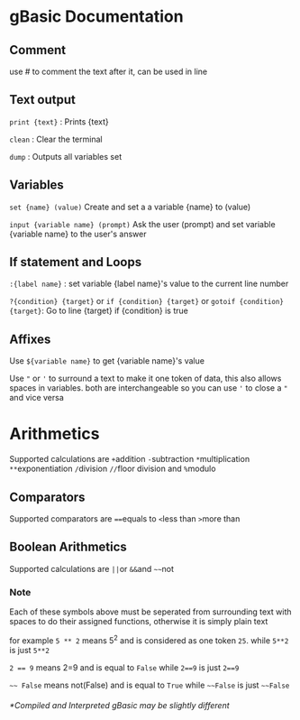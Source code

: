# gBasic Documentation

## Comment
use # to comment the text after it, can be used in line

## Text output
`print {text}` : Prints {text}

`clean` : Clear the terminal

`dump` : Outputs all variables set

## Variables
`set {name} (value)` Create and set a a variable {name} to (value)

`input {variable name} (prompt)` Ask the user (prompt) and set variable {variable name} to the user's answer

## If statement and Loops
`:{label name}` : set variable {label name}'s value to the current line number

`?{condition} {target}` or `if {condition} {target}` or `gotoif {condition} {target}`: Go to line {target} if {condition} is true

## Affixes
Use `${variable name}` to get {variable name}'s value

Use `"` or `'` to surround a text to make it one token of data, this also allows spaces in variables. both are interchangeable so you can use `'` to close a `"` and vice versa

# Arithmetics
Supported calculations are
`+`addition `-`subtraction `*`multiplication `**`exponentiation `/`division `//`floor division and `%`modulo

## Comparators
Supported comparators are
`==`equals to `<`less than `>`more than 

## Boolean Arithmetics
Supported calculations are
`||`or `&&`and `~~`not

### Note
Each of these symbols above must be seperated from surrounding text with spaces to do their assigned functions, otherwise it is simply plain text

for example
`5 ** 2` means 5<sup>2</sup> and is considered as one token `25`. while `5**2` is just `5**2`

`2 == 9` means 2=9 and is equal to `False` while `2==9` is just `2==9`

`~~ False` means not(False) and is equal to `True` while `~~False` is just `~~False`

###### \*Compiled and Interpreted gBasic may be slightly different
